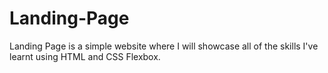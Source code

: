 # Landing-Page
Landing Page is a simple website where I will showcase all of the skills I've learnt using HTML and CSS Flexbox.
